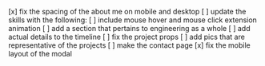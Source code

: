 [x] fix the spacing of the about me on mobile and desktop
[ ] update the skills with the following:
[ ] include mouse hover and mouse click extension animation
[ ] add a section that pertains to engineering as a whole
[ ] add actual details to the timeline
[ ] fix the project props
[ ] add pics that are representative of the projects
[ ] make the contact page
[x] fix the mobile layout of the modal
